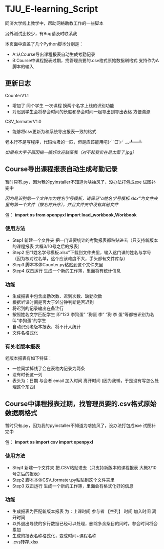 # TJU_E-learning_Script
同济大学线上教学中，帮助网络助教工作的一些脚本

另外测试比较少，有Bug请及时联系我

本页面中涵盖了几个Python脚本分别是：
- A:从Course导出课程报表自动生成考勤记录
- B:Course中课程报表过期，找管理员要的.csv格式原始数据刷格式 支持作为A脚本的输入

## 更新日志
CounterV1.1
- 增加了 同个学生 一次课程 换两个名字上线的识别功能
- 对迟到学生会将参会时间的长度和参会时间一起导出到导出表格 方便溯源

CSV_formaterV1.0
- 能够将csv更新为和系统导出报表一致的格式

老本行不是写程序，代码垃圾的一匹，但是应该能用吧(╯‵□′)╯︵┻━┻

*如果有大手子原因搞一搞好欢迎联系我（对不起我实在是太菜了.jpg）*

## Course导出课程报表自动生成考勤记录

暂时只有.py，因为我的pyinstaller不知道为啥抽风了，没办法打包成exe
试图补完中

*因为是识别第一个文件作为姓名学号模板，请保证“a姓名学号模板.xlsx”为文件夹里的第一个文件（按名称升序），并且文件夹中没有其他文件*

包：
**import  os 
from openpyxl import load_workbook,Workbook**


### 使用方法
- Step1 新建一个文件夹 把一门课要统计的考勤报表都粘贴进去（只支持新版本的课程报表 大概3/10号之后的报表）
- Step2 把“1姓名学号模板.xlsx”下载到文件夹里，输入这门课的姓名与学号（因为核对过名单，这个应该难度不大，手头都有文件库存）
- Step3 脚本本体Counter.py粘贴到这个文件夹里
- Step4 双击运行 生成一个新的工作簿，里面将有统计信息

### 功能
- 生成报表中包含出勤次数、迟到次数、缺勤次数
- 根据听课时间是否大于91分钟判断是否迟到
- 将迟到的记录输出在备注行
- 按照姓名文字匹配学生 即“123 李狗蛋” “狗蛋 李” “狗 李 蛋”等都被识别为名叫“李狗蛋”的学生
- 自动识别老版本报表，将不计入统计
- 文件名格式化

### 有关老版本报表
老版本报表有如下特征：
- 一位同学掉线了会在表格内记录为两条
- 没有时长这一列
- 表头为：日期	与会者	email	加入时间	离开时间
(因为我懒，于是没有写怎么处理这个东西)

## Course中课程报表过期，找管理员要的.csv格式原始数据刷格式

暂时只有.py，因为我的pyinstaller不知道为啥抽风了，没办法打包成exe
试图补完中

包：
**import  os
import csv
import openpyxl**

### 使用方法
- Step1 新建一个文件夹 把.CSV粘贴进去（只支持新版本的课程报表 大概3/10号之后的报表）
- Step2 脚本本体CSV_formater.py粘贴到这个文件夹里
- Step3 双击运行 生成一个新的工作簿，里面会有格式化好的信息

### 功能
- 生成报表为匹配新版本报表 为：上课时间	参与者 【空列】 时间	加入时间	离开时间
- 以外退出导致的多行数据已经可以处理，删除多余条目的同时，参会时间将会累加
- 生成的报表名称格式化，变成时间+课程名称
- .cvs转存.xlsx
